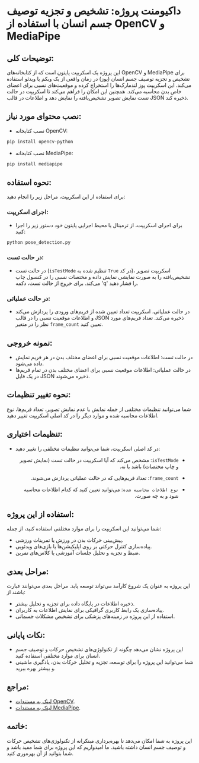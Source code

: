 # داکیومنت پروژه: تشخیص و تجزیه توصیف جسم انسان با استفاده از OpenCV و MediaPipe

## توضیحات کلی:
این پروژه یک اسکریپت پایتون است که از کتابخانه‌های OpenCV و MediaPipe برای تشخیص و تجزیه توصیف جسم انسان (پوز) در زمان واقعی از یک وبکم یا ویدئو استفاده می‌کند. این اسکریپت پوز لندمارک‌ها را استخراج کرده و موقعیت‌های نسبی برای اعضای خاص بدن محاسبه می‌کند. همچنین این امکان را فراهم می‌کند تا اسکریپت در حالت تست نمایش تصویر تشخیص‌یافته را نمایش دهد و اطلاعات در قالب JSON ذخیره کند.

## نصب محتوای مورد نیاز:
- نصب کتابخانه OpenCV:
```diff
pip install opencv-python
```
- نصب کتابخانه MediaPipe:
```diff
pip install mediapipe
```

## نحوه استفاده:
برای استفاده از این اسکریپت، مراحل زیر را انجام دهید:

### اجرای اسکریپت:
- برای اجرای اسکریپت، از ترمینال یا محیط اجرایی پایتون خود دستور زیر را اجرا کنید:
```diff
python pose_detection.py
```
### در حالت تست:
- در حالت تست (`isTestMode` تنظیم شده به `True` در کد)، اسکریپت تصویر تشخیص‌یافته را به صورت نمایشی نمایش داده و مختصات نسبی را در کنسول چاپ می‌کند. برای خروج از حالت تست، دکمه 'q' را فشار دهید.

### در حالت عملیاتی:
- در حالت عملیاتی، اسکریپت تعداد تعیین شده از فریم‌های ورودی را پردازش می‌کند و اطلاعات موقعیت نسبی را در قالب JSON ذخیره می‌کند. تعداد فریم‌های مورد نظر را در متغیر `frame_count` تعیین کنید.

## نمونه خروجی:
- در حالت تست: اطلاعات موقعیت نسبی برای اعضای مختلف بدن در هر فریم نمایش داده می‌شود.
- در حالت عملیاتی: اطلاعات موقعیت نسبی برای اعضای مختلف بدن در تمام فریم‌ها در یک فایل JSON ذخیره می‌شوند.

## نحوه تغییر تنظیمات:
شما می‌توانید تنظیمات مختلفی از جمله نمایش یا عدم نمایش تصویر، تعداد فریم‌ها، نوع اطلاعات محاسبه شده و موارد دیگر را در کد اصلی اسکریپت تغییر دهید.

## تنظیمات اختیاری:
- در کد اصلی اسکریپت، شما می‌توانید تنظیمات مختلفی را تغییر دهید:
<div dir="rtl">
  
  - `isTestMode`: مشخص می‌کند که آیا اسکریپت در حالت تست (نمایش تصویر و چاپ مختصات) باشد یا نه.
    
  - `frame_count`: تعداد فریم‌هایی که در حالت عملیاتی پردازش می‌شوند.
    
  - `نوع اطلاعات محاسبه شده`: می‌توانید تعیین کنید که کدام اطلاعات محاسبه شود و به چه صورت.
</div>

## استفاده از این پروژه:
شما می‌توانید این اسکریپت را برای موارد مختلفی استفاده کنید، از جمله:
- پیش‌بینی حرکات بدن در ورزش یا تمرینات ورزشی.
- پیاده‌سازی کنترل حرکتی بر روی اپلیکیشن‌ها یا بازی‌های ویدئویی.
- ضبط و تجزیه و تحلیل جلسات آموزشی یا کلاس‌های تمرین.

## مراحل بعدی:
این پروژه به عنوان یک شروع کارآمد می‌تواند توسعه یابد. مراحل بعدی می‌توانند عبارت باشند از:
- ذخیره اطلاعات در پایگاه داده برای تجزیه و تحلیل بیشتر.
- پیاده‌سازی یک رابط کاربری گرافیکی برای نمایش اطلاعات به کاربران.
- استفاده از این پروژه در زمینه‌های پزشکی برای تشخیص مشکلات جسمانی.

## نکات پایانی:
- این پروژه نشان می‌دهد چگونه از تکنولوژی‌های تشخیص حرکات و توصیف جسم انسان برای موارد مختلفی استفاده کنید.
- شما می‌توانید این پروژه را برای توسعه، تجزیه و تحلیل حرکات بدن، یادگیری ماشینی و بیشتر بهره ببرید.

## مراجع:
- [لینک به مستندات OpenCV](https://docs.opencv.org/).
- [لینک به مستندات MediaPipe](https://mediapipe.dev/).

## خاتمه:
این پروژه به شما امکان می‌دهد تا بهره‌برداری مبتکرانه از تکنولوژی‌های تشخیص حرکات و توصیف جسم انسان داشته باشید. ما امیدواریم که این پروژه برای شما مفید باشد و شما بتوانید از آن بهره‌وری کنید.

